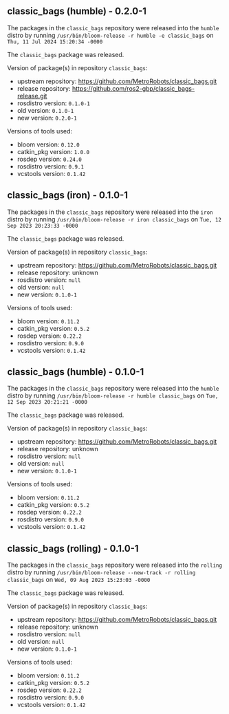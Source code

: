 ## classic_bags (humble) - 0.2.0-1

The packages in the `classic_bags` repository were released into the `humble` distro by running `/usr/bin/bloom-release -r humble -e classic_bags` on `Thu, 11 Jul 2024 15:20:34 -0000`

The `classic_bags` package was released.

Version of package(s) in repository `classic_bags`:

- upstream repository: https://github.com/MetroRobots/classic_bags.git
- release repository: https://github.com/ros2-gbp/classic_bags-release.git
- rosdistro version: `0.1.0-1`
- old version: `0.1.0-1`
- new version: `0.2.0-1`

Versions of tools used:

- bloom version: `0.12.0`
- catkin_pkg version: `1.0.0`
- rosdep version: `0.24.0`
- rosdistro version: `0.9.1`
- vcstools version: `0.1.42`


## classic_bags (iron) - 0.1.0-1

The packages in the `classic_bags` repository were released into the `iron` distro by running `/usr/bin/bloom-release -r iron classic_bags` on `Tue, 12 Sep 2023 20:23:33 -0000`

The `classic_bags` package was released.

Version of package(s) in repository `classic_bags`:

- upstream repository: https://github.com/MetroRobots/classic_bags.git
- release repository: unknown
- rosdistro version: `null`
- old version: `null`
- new version: `0.1.0-1`

Versions of tools used:

- bloom version: `0.11.2`
- catkin_pkg version: `0.5.2`
- rosdep version: `0.22.2`
- rosdistro version: `0.9.0`
- vcstools version: `0.1.42`


## classic_bags (humble) - 0.1.0-1

The packages in the `classic_bags` repository were released into the `humble` distro by running `/usr/bin/bloom-release -r humble classic_bags` on `Tue, 12 Sep 2023 20:21:21 -0000`

The `classic_bags` package was released.

Version of package(s) in repository `classic_bags`:

- upstream repository: https://github.com/MetroRobots/classic_bags.git
- release repository: unknown
- rosdistro version: `null`
- old version: `null`
- new version: `0.1.0-1`

Versions of tools used:

- bloom version: `0.11.2`
- catkin_pkg version: `0.5.2`
- rosdep version: `0.22.2`
- rosdistro version: `0.9.0`
- vcstools version: `0.1.42`


## classic_bags (rolling) - 0.1.0-1

The packages in the `classic_bags` repository were released into the `rolling` distro by running `/usr/bin/bloom-release --new-track -r rolling classic_bags` on `Wed, 09 Aug 2023 15:23:03 -0000`

The `classic_bags` package was released.

Version of package(s) in repository `classic_bags`:

- upstream repository: https://github.com/MetroRobots/classic_bags.git
- release repository: unknown
- rosdistro version: `null`
- old version: `null`
- new version: `0.1.0-1`

Versions of tools used:

- bloom version: `0.11.2`
- catkin_pkg version: `0.5.2`
- rosdep version: `0.22.2`
- rosdistro version: `0.9.0`
- vcstools version: `0.1.42`


